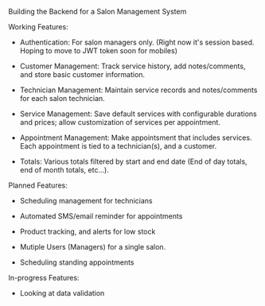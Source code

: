 Building the Backend for a Salon Management System

Working Features:
- Authentication: For salon managers only. (Right now it's session based. Hoping to move to JWT token soon for mobiles)

- Customer Management: Track service history, add notes/comments, and store basic customer information.

- Technician Management: Maintain service records and notes/comments for each salon technician.

- Service Management: Save default services with configurable durations and prices; allow customization of services per appointment. 

- Appointment Management: Make appointsment that includes services. Each appointment is tied to a technician(s), and a customer.

- Totals: Various totals filtered by start and end date (End of day totals, end of month totals, etc...).   

Planned Features: 
- Scheduling management for technicians

- Automated SMS/email reminder for appointments

- Product tracking, and alerts for low stock

- Mutiple Users (Managers) for a single salon.

- Scheduling standing appointments


In-progress Features:
- Looking at data validation









